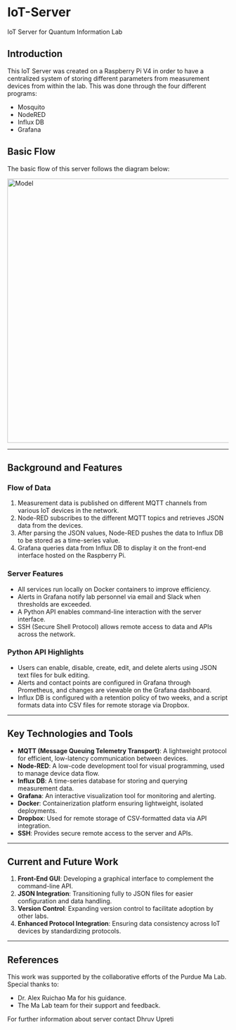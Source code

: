 # IoT-Server
IoT Server for Quantum Information Lab

## Introduction 

This IoT Server was created on a Raspberry Pi V4 in order to have a centralized system of storing different parameters from measurement devices from within the lab. This was done through the four different programs:

- Mosquito
- NodeRED 
- Influx DB
- Grafana 

## Basic Flow

The basic flow of this server follows the diagram below: 

<img src="https://github.com/user-attachments/assets/e60e50c4-e6c8-4d2b-a466-b174586ae207" alt="Model" width="600">

---

## Background and Features

### Flow of Data
1. Measurement data is published on different MQTT channels from various IoT devices in the network.
2. Node-RED subscribes to the different MQTT topics and retrieves JSON data from the devices.
3. After parsing the JSON values, Node-RED pushes the data to Influx DB to be stored as a time-series value.
4. Grafana queries data from Influx DB to display it on the front-end interface hosted on the Raspberry Pi.

### Server Features
- All services run locally on Docker containers to improve efficiency.
- Alerts in Grafana notify lab personnel via email and Slack when thresholds are exceeded.
- A Python API enables command-line interaction with the server interface.
- SSH (Secure Shell Protocol) allows remote access to data and APIs across the network.

### Python API Highlights
- Users can enable, disable, create, edit, and delete alerts using JSON text files for bulk editing.
- Alerts and contact points are configured in Grafana through Prometheus, and changes are viewable on the Grafana dashboard.
- Influx DB is configured with a retention policy of two weeks, and a script formats data into CSV files for remote storage via Dropbox.

---

## Key Technologies and Tools

- **MQTT (Message Queuing Telemetry Transport)**: A lightweight protocol for efficient, low-latency communication between devices.
- **Node-RED**: A low-code development tool for visual programming, used to manage device data flow.
- **Influx DB**: A time-series database for storing and querying measurement data.
- **Grafana**: An interactive visualization tool for monitoring and alerting.
- **Docker**: Containerization platform ensuring lightweight, isolated deployments.
- **Dropbox**: Used for remote storage of CSV-formatted data via API integration.
- **SSH**: Provides secure remote access to the server and APIs.

---

## Current and Future Work

1. **Front-End GUI**: Developing a graphical interface to complement the command-line API.
2. **JSON Integration**: Transitioning fully to JSON files for easier configuration and data handling.
3. **Version Control**: Expanding version control to facilitate adoption by other labs.
4. **Enhanced Protocol Integration**: Ensuring data consistency across IoT devices by standardizing protocols.

---

## References

This work was supported by the collaborative efforts of the Purdue Ma Lab. Special thanks to:
- Dr. Alex Ruichao Ma for his guidance.
- The Ma Lab team for their support and feedback.

For further information about server contact Dhruv Upreti
